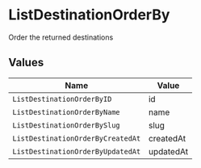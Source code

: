 # ListDestinationOrderBy

Order the returned destinations


## Values

| Name                              | Value                             |
| --------------------------------- | --------------------------------- |
| `ListDestinationOrderByID`        | id                                |
| `ListDestinationOrderByName`      | name                              |
| `ListDestinationOrderBySlug`      | slug                              |
| `ListDestinationOrderByCreatedAt` | createdAt                         |
| `ListDestinationOrderByUpdatedAt` | updatedAt                         |